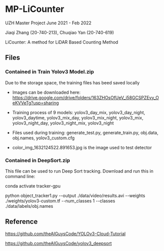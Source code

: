 # MP-LiCounter

UZH Master Project June 2021 - Feb 2022

Jiaqi Zhang (20-740-213), Chuqiao Yan (20-740-619)

LiCounter: A method for LiDAR Based Counting Method 

## Files
### Contained in Train Yolov3 Model.zip
Due to the storage space, the training files has beed saved locally

+ Images can be downloaded here: https://drive.google.com/drive/folders/163ZHOsOfUeV_i58GCSPZEvy_OeKVVeTg?usp=sharing

+ Training process of 9 models: yolov3_day_mix, yolov3_day_night, yolov3_daytime, yolov3_mix_day, yolov3_mix_night, yolov3_mix, yolov3_night_day, yolov3_night_mix, yolov3_night

+ Files used during training: generate_test.py, generate_train.py, obj.data, obj.names, yolov3_custom.cfg

+ color_img_1632124522.891653.jpg is the image used to test detector

### Contained in DeepSort.zip
This file can be used to run Deep Sort tracking. Download and run this in command line:

conda activate tracker-gpu

python object_tracker1.py --output ./data/video/results.avi --weights ./weights/yolov3-custom.tf --num_classes 1 --classes ./data/labels/obj.names


## Reference
https://github.com/theAIGuysCode/YOLOv3-Cloud-Tutorial

https://github.com/theAIGuysCode/yolov3_deepsort
